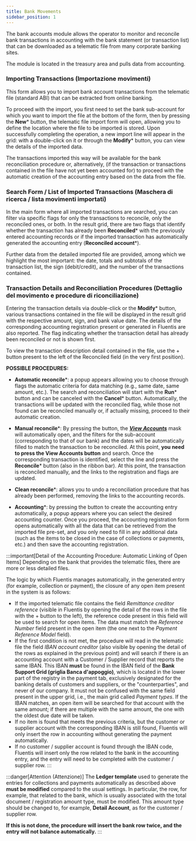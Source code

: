 ```yaml
---
title: Bank Movements
sidebar_position: 1
---
```



The bank accounts module allows the operator to monitor and reconcile bank transactions in accounting with the bank statement (or transaction list) that can be downloaded as a telematic file from many corporate banking sites. 

The module is located in the treasury area and pulls data from accounting. 


### Importing Transactions (Importazione movimenti)
This form allows you to import bank account transactions from the telematic file (standard ABI) that can be extracted from online banking.

To proceed with the import, you first need to set the bank sub-account for which you want to import the file at the bottom of the form, then by pressing the **New*** button, the telematic file import form will open, allowing you to define the location where the file to be imported is stored. Upon successfully completing the operation, a new import line will appear in the grid: with a double-click on it or through the **Modify*** button, you can view the details of the imported data.

The transactions imported this way will be available for the bank reconciliation procedure or, alternatively, (if the transaction or transactions contained in the file have not yet been accounted for) to proceed with the automatic creation of the accounting entry based on the data from the file.


### Search Form / List of Imported Transactions (Maschera di ricerca / lista movimenti importati)
In the main form where all imported transactions are searched, you can filter via specific flags for only the transactions to reconcile, only the reconciled ones, or both.
In the result grid, there are two flags that identify whether the transaction has already been **Reconciled*** with the previously entered accounting records or if the imported transaction has automatically generated the accounting entry (**Reconciled account***).

Further data from the detailed imported file are provided, among which we highlight the most important: the date, totals and subtotals of the transaction list, the sign (debit/credit), and the number of the transactions contained.

### Transaction Details and Reconciliation Procedures (Dettaglio del movimento e procedure di riconciliazione)
Entering the transaction details via double-click or the **Modify*** button, various transactions contained in the file will be displayed in the result grid with the respective amount, sign, and bank value date. The details of the corresponding accounting registration present or generated in Fluentis are also reported. The flag indicating whether the transaction detail has already been reconciled or not is shown first.

To view the transaction description detail contained in the file, use the + button present to the left of the Reconciled field (in the very first position). 

**POSSIBLE PROCEDURES:**

- **Automatic reconcile***: a popup appears allowing you to choose through flags the automatic criteria for data matching (e.g., same date, same amount, etc.). The search and reconciliation will start with the **Run*** button and can be canceled with the **Cancel*** button. Automatically, the transactions will be updated with the reconciled flag, while those not found can be reconciled manually or, if actually missing, proceed to their automatic creation.

- **Manual reconcile***: By pressing the button, the [***View Accounts***](/docs/finance-area/ledger-records/records/view-accounts) mask will automatically open, and the filters for the sub-account (corresponding to that of our bank) and the dates will be automatically filled to match the transaction to be reconciled. At this point, **you need to press the View Accounts button** and search. Once the corresponding transaction is identified, select the line and press the **Reconcile*** button (also in the ribbon bar). At this point, the transaction is reconciled manually, and the links to the registration and flags are updated.

- **Clean reconcile***: allows you to undo a reconciliation procedure that has already been performed, removing the links to the accounting records.

- **Accounting***: by pressing the button to create the accounting entry automatically, a popup appears where you can select the desired accounting counter. Once you proceed, the accounting registration form opens automatically with all the data that can be retrieved from the imported file pre-set, and you only need to fill in any additional data (such as the items to be closed in the case of collections or payments, etc.) and then save the accounting registration.

:::important[Detail of the Accounting Procedure: Automatic Linking of Open Items]
Depending on the bank that provides the telematic files, there are more or less detailed files.

The logic by which Fluentis manages automatically, in the generated entry (for example, collection or payment), the closure of any open item present in the system is as follows:

- If the imported telematic file contains the field *Remittance creditor reference* (visible in Fluentis by opening the detail of the rows in the file with the + button to the left), the reference code present in this field will be used to search for open items. The data must match the *Reference Number* field present in the open item (the one next to the *Payment Reference Model* field).
- If the first condition is not met, the procedure will read in the telematic file the field *IBAN account creditor* (also visible by opening the detail of the rows as explained in the previous point) and will search if there is an accounting account with a Customer / Supplier record that reports the same IBAN. This IBAN **must** be found in the IBAN field of the **Bank Support Grid (griglia Banca d'appoggio)**, which is located in the lower part of the registry in the payment tab, exclusively designated for the banking details of customers and suppliers, or the "counterparties", and never of our company. It must not be confused with the same field present in the upper grid, i.e., the main grid called *Payment types*.
If the IBAN matches, an open item will be searched for that account with the same amount; if there are multiple with the same amount, the one with the oldest due date will be taken.
- If no item is found that meets the previous criteria, but the customer or supplier account with the corresponding IBAN is still found, Fluentis will only insert the row in accounting without generating the payment automatically.
- If no customer / supplier account is found through the IBAN code, Fluentis will insert only the row related to the bank in the accounting entry, and the entry will need to be completed with the customer / supplier row.
:::

:::danger[Attention (Attenzione)]
The **Ledger template** used to generate the entries for collections and payments automatically as described above **must be modified** compared to the usual settings.
In particular, the row, for example, that related to the bank, which is usually associated with the total document / registration amount type, must be modified. This amount type should be changed to, for example, **Detail Account**, as for the customer / supplier row.

**If this is not done, the procedure will insert the bank row twice, and the entry will not balance automatically.** 
:::